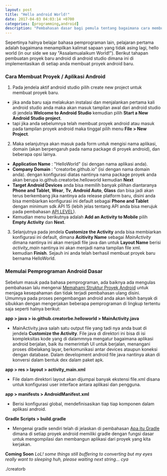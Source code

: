 ```yaml
---
layout: post
title: "Hello android World!"
date: 2017-04-03 04:03:14 +0700
categories: [programming,android]
description: "Pembahasan dasar bagi pemula tentang bagaimana cara membuat proyek android dengan Android Studio disertai beberapa penjelasan file dalam android project"
---
```


Sepertinya halnya belajar bahasa pemprograman lain, pelajaran pertama adalah bagaimana menampilkan kalimat sapaan yang tidak asing lagi, hello world (in our side we say "Assalamualaikum World!"). Berikut tahapan pembuatan proyek baru android di android studio dimana ini di implementasikan di setiap anda membuat proyek android baru.


### Cara Membuat Proyek / Aplikasi Android


1. Pada jendela aktif android studio pilih create new project untuk membuat proyek baru.
 * jika anda baru saja melakukan instalasi dan menjalankan pertama kali android studio anda maka akan masuk tampilan awal dari android studio di jendela **Welcome to Android Studio** kemudian pilih **Start a New Android Studio project**.
 * tapi jika anda sebelumnya telah membuat proyek android atau masuk pada tampilan proyek android maka tinggal pilih menu **File > New Project**.

2. Maka selanjutnya akan masuk pada form untuk mengisi nama aplikasi, domain (akan berpengaruh pada nama package di proyek android), dan beberapa opsi lainya.
 * **Application Name** : "HelloWorld" (isi dengan nama aplikasi anda).
 * **Company Domain** : "creatorbe.github.io" (isi dengan nama domain anda).
dengan konfigurasi diatas nantinya nama package proyek anda akan berupa io.github.creatorbe.helloworld kemudian **Next**
 * **Target Android Devices** anda bisa memilih banyak pilihan diantaranya **Phone and Tablet**, **Wear**, **Tv**, **Android Auto**, **Glass** dan bisa jadi akan terus berkembang jika nantinya ada release platform baru, disini anda bisa membiarkan konfigurasi ini default sebagai **Phone and Tablet** dengan minimum sdk API 15 (lebih jelas tentang API anda bisa merujuk pada pembahasan [API LEVEL](https://developer.android.com/guide/topics/manifest/uses-sdk-element.html#ApiLevels)).
 * Kemudian menu berikutnya adalah **Add an Activity to Mobile** pilih **Empty Activity** dan **Next**.

3. Selanjutnya pada jendela **Customize the Activity** anda bisa membiarkan konfigurasi ini default, dimana **Acitivity Name** sebagai *MainActivity* dimana nantinya ini akan menjadi file java dan untuk **Layout Name** berisi *activity_main* nantinya ini akan menjadi nama tampilan file xml. kemudian **Finish**. Sejauh ini anda telah berhasil membuat proyek baru bernama HelloWorld.


### Memulai Pemprograman Android Dasar 

Sebelum masuk pada bahasa pemprograman, ada baiknya ada mengulas pembahasan lalu mengenai [Memahami Struktur Proyek Android](https://creatorbe.github.io/programming/android/2017/03/30/memahami-struktur-project-di-android-studio-creatorbe.html) untuk menjaga kesepahaman dan tidak terjadi pembahasan ulang disini. Umumnya pada proses pengembangan android anda akan lebih banyak di sibukkan dengan mengerjakan beberapa pemprograman di lingkup tertentu saja seperti halnya berikut:

**app > java > io.github.creatorbe.helloworld > MainActivity.java**

 -  MainActivity.java salah satu output file yang tadi nya anda buat di jendela **Customize the Activity**. File java di direktori ini bisa di isi kompleksitas kode yang di dalammnya mengatur bagaimana aplikasi android berjalan, baik itu memerintah UI untuk berjalan, menangani proses dibelakang layar, berkomunikasi antar devices  ataupun koneksi dengan database. Dalam development android file java nantinya akan di konversi dalam bentuk dex dalam paket apk. 

**app > res > layout > activity_main.xml**

 - File dalam direktori layout akan dijumpai banyak ekstensi file.xml disana untuk konfigurasi user interface antara aplikasi dan pengguna.

**app > manifests > AndroidManifest.xml**

 - Berisi konfigurasi global, mendefinisasikan tiap tiap komponen dalam aplikasi android.

**Gradle Scripts > build.gradle**

 - Mengenai gradle sendiri telah di jelaskan di pembahasan [Apa itu Gradle](https://creatorbe.github.io/programming/android/gradle/2017/03/30/apa-sih-pengertian-gradle-creatorbe.html) dimana di setiap proyek android memiliki gradle dengan fungsi dasar untuk mengompilasi dan membangun aplikasi dari proyek yang kita kerjakan.

 
 **Coming Soon**
 *LoL! some things still buffering to converting but my eyes really want to sleeping huh, please waiting next string... cya*

./creatorb
